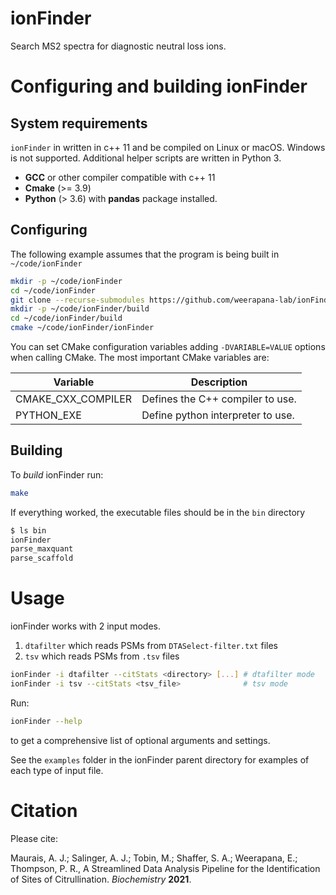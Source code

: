 # ionFinder
Search MS2 spectra for diagnostic neutral loss ions.

# Configuring and building ionFinder

## System requirements
`ionFinder` in written in c++ 11 and be compiled on Linux or macOS. Windows is not supported. Additional helper scripts are written in Python 3.

* **GCC** or other compiler compatible with c++ 11
* **Cmake** (>= 3.9)
* **Python** (> 3.6) with **pandas** package installed.

## Configuring
The following example assumes that the program is being built in `~/code/ionFinder`
```bash
mkdir -p ~/code/ionFinder
cd ~/code/ionFinder
git clone --recurse-submodules https://github.com/weerapana-lab/ionFinder
mkdir -p ~/code/ionFinder/build
cd ~/code/ionFinder/build
cmake ~/code/ionFinder/ionFinder
```

You can set CMake configuration variables adding `-DVARIABLE=VALUE` options when calling CMake. The most important CMake variables are:

| Variable | Description |
| -------- | ----------- |
| CMAKE_CXX_COMPILER | Defines the C++ compiler to use.|
| PYTHON_EXE | Define python interpreter to use. |

## Building
To *build* ionFinder run:
```bash
make
```

If everything worked, the executable files should be in the `bin` directory
```bash
$ ls bin
ionFinder
parse_maxquant
parse_scaffold
```

# Usage

ionFinder works with 2 input modes.
1. `dtafilter` which reads PSMs from `DTASelect-filter.txt` files
2. `tsv` which reads PSMs from `.tsv` files 

```bash
ionFinder -i dtafilter --citStats <directory> [...] # dtafilter mode
ionFinder -i tsv --citStats <tsv_file>              # tsv mode
```

Run:
```bash
ionFinder --help
```
to get a comprehensive list of optional arguments and settings.

See the `examples` folder in the ionFinder parent directory for examples of each type of input file.

# Citation

Please cite:

Maurais, A. J.;  Salinger, A. J.;  Tobin, M.;  Shaffer, S. A.;  Weerapana, E.; Thompson, P. R., A Streamlined Data Analysis Pipeline for the Identification of Sites of Citrullination. _Biochemistry_ **2021**.
